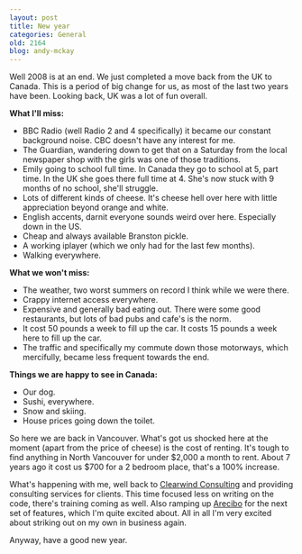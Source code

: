 ```yaml
---
layout: post
title: New year
categories: General
old: 2164
blog: andy-mckay
---
```

<p>Well 2008 is at an end. We just completed a move back from the UK to Canada. This is a period of big change for us, as most of the last two years have been. Looking back, UK was a lot of fun overall.</p>
<p><b>What I'll miss:</b></p>
<ul>
<li>BBC Radio (well Radio 2 and 4 specifically) it became our constant background noise. CBC doesn't have any interest for me.</li>
<li>The Guardian, wandering down to get that on a Saturday from the local newspaper shop with the girls was one of those traditions.</li>
<li>Emily going to school full time. In Canada they go to school at 5, part time. In the UK she goes there full time at 4. She's now stuck with 9 months of no school, she'll struggle.</li>
<li>Lots of different kinds of cheese. It's cheese hell over here with little appreciation beyond orange and white.</li>
<li>English accents, darnit everyone sounds weird over here. Especially down in the US.</li>
<li>Cheap and always available Branston pickle.</li>
<li>A working iplayer (which we only had for the last few months).</li>
<li>Walking everywhere.</li>
</ul>
<p><b>What we won't miss:</b></p>
<ul>
<li>The weather, two worst summers on record I think while we were there.</li>
<li>Crappy internet access everywhere.</li>
<li>Expensive and generally bad eating out. There were some good restaurants, but lots of bad pubs and cafe's is the norm.</li>
<li>It cost 50 pounds a week to fill up the car. It costs 15 pounds a week here to fill up the car.</li>
<li>The traffic and specifically my commute down those motorways, which mercifully, became less frequent towards the end.</li>
</ul>
<p><b>Things we are happy to see in Canada:</b></p>
<ul>
<li>Our dog.</li>
<li>Sushi, everywhere.</li>
<li>Snow and skiing.</li>
<li>House prices going down the toilet.</li>
</ul>
<p>So here we are back in Vancouver. What's got us shocked here at the moment (apart from the price of cheese) is the cost of renting. It's tough to find anything in North Vancouver for under $2,000 a month to rent. About 7 years ago it cost us $700 for a 2 bedroom place, that's a 100% increase.</p>
<p>What's happening with me, well back to <a href="http://www.clearwind.ca">Clearwind Consulting</a> and providing consulting services for clients. This time focused less on writing on the code, there's training coming as well. Also ramping up <a href="http://www.areciboapp.com">Arecibo</a> for the next set of features, which I'm quite excited about. All in all I'm very excited about striking out on my own in business again.</p>
<p>Anyway, have a good new year.</p>